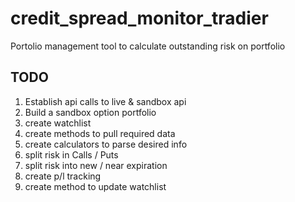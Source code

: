 # credit_spread_monitor_tradier
Portolio management tool to calculate outstanding risk on portfolio


## TODO
1. Establish api calls to live & sandbox api
1. Build a sandbox option portfolio
1. create watchlist
1. create methods to pull required data
1. create calculators to parse desired info
1. split risk in Calls / Puts
1. split risk into new / near expiration 
1. create p/l tracking
1. create method to update watchlist